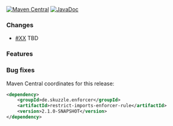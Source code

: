 [![Maven Central](https://img.shields.io/static/v1?label=MavenCentral&message=2.1.0-SNAPSHOT&color=blue)](https://search.maven.org/artifact/de.skuzzle.enforcer/restrict-imports-enforcer-rule/2.1.0-SNAPSHOT/jar) [![JavaDoc](https://img.shields.io/static/v1?label=JavaDoc&message=2.1.0-SNAPSHOT&color=orange)](http://www.javadoc.io/doc/de.skuzzle.enforcer/restrict-imports-enforcer-rule/2.1.0-SNAPSHOT)

### Changes

* [#XX](https://github.com/skuzzle/restrict-imports-enforcer-rule/issues/XX) TBD
### Features

### Bug fixes


Maven Central coordinates for this release:

```xml
<dependency>
    <groupId>de.skuzzle.enforcer</groupId>
    <artifactId>restrict-imports-enforcer-rule</artifactId>
    <version>2.1.0-SNAPSHOT</version>
</dependency>
```